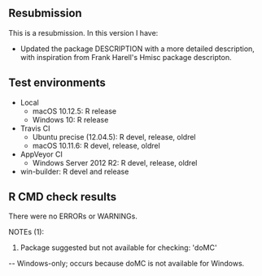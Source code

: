 ## Resubmission
This is a resubmission. In this version I have:

* Updated the package DESCRIPTION with a more detailed description, with
inspiration from Frank Harell's Hmisc package descripton.
  
## Test environments

* Local
    * macOS 10.12.5: R release
    * Windows 10: R release
* Travis CI
    * Ubuntu precise (12.04.5): R devel, release, oldrel
    * macOS 10.11.6: R devel, release, oldrel
* AppVeyor CI
    * Windows Server 2012 R2: R devel, release, oldrel
* win-builder: R devel and release

## R CMD check results

There were no ERRORs or WARNINGs.

NOTEs (1):

1. Package suggested but not available for checking: 'doMC'

-- Windows-only; occurs because doMC is not available for Windows.
